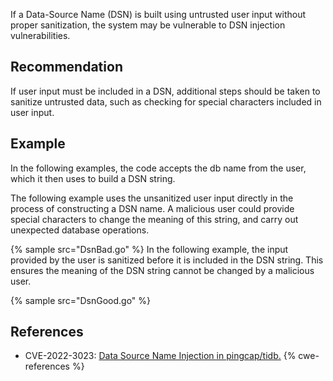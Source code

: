 If a Data-Source Name (DSN) is built using untrusted user input without proper sanitization, the system may be vulnerable to DSN injection vulnerabilities.


## Recommendation
If user input must be included in a DSN, additional steps should be taken to sanitize untrusted data, such as checking for special characters included in user input.


## Example
In the following examples, the code accepts the db name from the user, which it then uses to build a DSN string.

The following example uses the unsanitized user input directly in the process of constructing a DSN name. A malicious user could provide special characters to change the meaning of this string, and carry out unexpected database operations.

{% sample src="DsnBad.go" %}
In the following example, the input provided by the user is sanitized before it is included in the DSN string. This ensures the meaning of the DSN string cannot be changed by a malicious user.

{% sample src="DsnGood.go" %}

## References
* CVE-2022-3023: [Data Source Name Injection in pingcap/tidb.](https://nvd.nist.gov/vuln/detail/CVE-2022-3023/)
{% cwe-references %}
